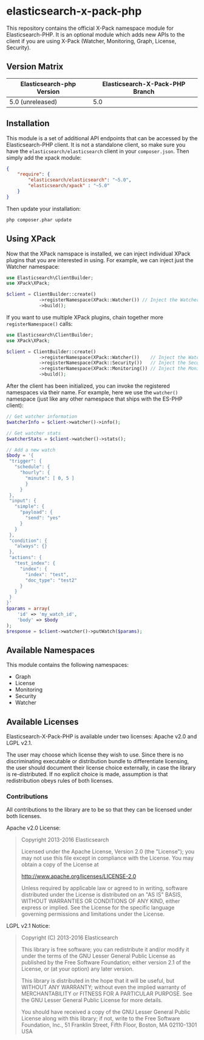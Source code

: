 elasticsearch-x-pack-php
=================

This repository contains the official X-Pack namespace module for Elasticsearch-PHP.  It is an optional module which
adds new APIs to the client if you are using X-Pack (Watcher, Monitoring, Graph, License, Security).

Version Matrix
--------------

| Elasticsearch-php Version | Elasticsearch-X-Pack-PHP Branch |
| --------------------- | ------------------------ |
| 5.0 (unreleased)   | 5.0                   |



Installation
------------
This module is a set of additional API endpoints that can be accessed by the Elasticsearch-PHP client.  It is not a
standalone client, so make sure you have the `elasticsearch/elasticsearch` client in your `composer.json`.  Then simply
add the xpack module:


```json
{
    "require": {
        "elasticsearch/elasticsearch": "~5.0",
        "elasticsearch/xpack" : "~5.0"
    }
}
```

Then update your installation:


```bash
php composer.phar update
```


Using XPack
-----

Now that the XPack namspace is installed, we can inject individual XPack plugins that you are interested in using.
For example, we can inject just the Watcher namespace:



```php
use Elasticsearch\ClientBuilder;
use XPack\XPack;

$client = ClientBuilder::create()
            ->registerNamespace(XPack::Watcher()) // Inject the Watcher namespace
            ->build();
```

If you want to use multiple XPack plugins, chain together more `registerNamespace()` calls:

```php
use Elasticsearch\ClientBuilder;
use XPack\XPack;

$client = ClientBuilder::create()
            ->registerNamespace(XPack::Watcher())    // Inject the Watcher namespace
            ->registerNamespace(XPack::Security())   // Inject the Security namespace
            ->registerNamespace(XPack::Monitoring()) // Inject the Monitoring namespace
            ->build();
```

After the client has been initialized, you can invoke the registered namespaces via their name.  For example,
here we use the `watcher()` namespace (just like any other namespace that ships with the ES-PHP client):

```php
// Get watcher information
$watcherInfo = $client->watcher()->info();

// Get watcher stats
$watcherStats = $client->watcher()->stats();

// Add a new watch
$body = '{
 "trigger": {
   "schedule": {
     "hourly": {
       "minute": [ 0, 5 ]
       }
     }
 },
 "input": {
   "simple": {
     "payload": {
       "send": "yes"
     }
   }
 },
 "condition": {
   "always": {}
 },
 "actions": {
   "test_index": {
     "index": {
       "index": "test",
       "doc_type": "test2"
     }
   }
 }
}'
$params = array(
    'id' => 'my_watch_id',
    'body' => $body
);
$response = $client->watcher()->putWatch($params);
```

Available Namespaces
------------

This module contains the following namespaces:

- Graph
- License
- Monitoring
- Security
- Watcher


Available Licenses
-------

Elasticsearch-X-Pack-PHP is available under two licenses: Apache v2.0 and LGPL v2.1.

The user may choose which license they wish to use.  Since there is no discriminating executable or distribution bundle
to differentiate licensing, the user should document their license choice externally, in case the library is re-distributed.
If no explicit choice is made, assumption is that redistribution obeys rules of both licenses.

### Contributions
All contributions to the library are to be so that they can be licensed under both licenses.

Apache v2.0 License:
>Copyright 2013-2016 Elasticsearch
>
>Licensed under the Apache License, Version 2.0 (the "License");
>you may not use this file except in compliance with the License.
>You may obtain a copy of the License at
>
>    http://www.apache.org/licenses/LICENSE-2.0
>
>Unless required by applicable law or agreed to in writing, software
>distributed under the License is distributed on an "AS IS" BASIS,
>WITHOUT WARRANTIES OR CONDITIONS OF ANY KIND, either express or implied.
>See the License for the specific language governing permissions and
>limitations under the License.

LGPL v2.1 Notice:
>Copyright (C) 2013-2016 Elasticsearch
>
>This library is free software; you can redistribute it and/or
>modify it under the terms of the GNU Lesser General Public
>License as published by the Free Software Foundation; either
>version 2.1 of the License, or (at your option) any later version.
>
>This library is distributed in the hope that it will be useful,
>but WITHOUT ANY WARRANTY; without even the implied warranty of
>MERCHANTABILITY or FITNESS FOR A PARTICULAR PURPOSE.  See the GNU
>Lesser General Public License for more details.
>
>You should have received a copy of the GNU Lesser General Public
>License along with this library; if not, write to the Free Software
>Foundation, Inc., 51 Franklin Street, Fifth Floor, Boston, MA  02110-1301  USA

